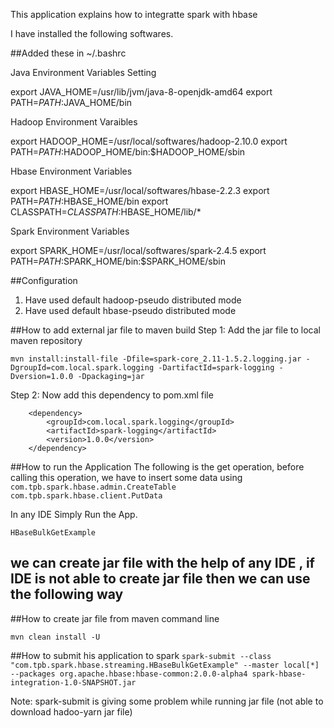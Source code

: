 This application explains how to integratte spark with hbase

I have installed the following softwares.

##Added these in  ~/.bashrc

Java Environment Variables Setting

export JAVA_HOME=/usr/lib/jvm/java-8-openjdk-amd64
export PATH=$PATH:$JAVA_HOME/bin

Hadoop Environment Varaibles

export HADOOP_HOME=/usr/local/softwares/hadoop-2.10.0
export PATH=$PATH:$HADOOP_HOME/bin:$HADOOP_HOME/sbin

Hbase Environment Variables

export HBASE_HOME=/usr/local/softwares/hbase-2.2.3
export PATH=$PATH:$HBASE_HOME/bin
export CLASSPATH=$CLASSPATH:$HBASE_HOME/lib/*

Spark Environment Variables

export SPARK_HOME=/usr/local/softwares/spark-2.4.5
export PATH=$PATH:$SPARK_HOME/bin:$SPARK_HOME/sbin

##Configuration
1. Have used default hadoop-pseudo distributed mode 
2. Have used default hbase-pseudo distributed mode

##How to add external jar file to maven build
  Step 1: Add the jar file to local maven repository
  
`mvn install:install-file -Dfile=spark-core_2.11-1.5.2.logging.jar -DgroupId=com.local.spark.logging -DartifactId=spark-logging -Dversion=1.0.0 -Dpackaging=jar`

Step 2: Now add this dependency to pom.xml file

        <dependency>
            <groupId>com.local.spark.logging</groupId>
            <artifactId>spark-logging</artifactId>
            <version>1.0.0</version>
        </dependency>



##How to run the Application
The following is the get operation, before calling this operation, we have to insert some data using 
`com.tpb.spark.hbase.admin.CreateTable
com.tpb.spark.hbase.client.PutData
`

In any IDE Simply Run the App.

`HBaseBulkGetExample`

## we can create jar file with the help of any IDE , if IDE is not able to create jar file then we can use the following way

##How to create jar file  from maven command line

`mvn clean install -U`


##How to submit his application to spark
`spark-submit --class "com.tpb.spark.hbase.streaming.HBaseBulkGetExample" --master local[*] --packages org.apache.hbase:hbase-common:2.0.0-alpha4 spark-hbase-integration-1.0-SNAPSHOT.jar
`

Note: spark-submit is giving some problem while running jar file (not able to download hadoo-yarn jar file)